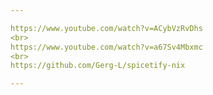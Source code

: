 ```yaml
---

https://www.youtube.com/watch?v=ACybVzRvDhs
<br>
https://www.youtube.com/watch?v=a67Sv4Mbxmc
<br>
https://github.com/Gerg-L/spicetify-nix

---
```

